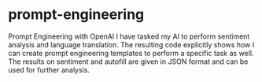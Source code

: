 # prompt-engineering
Prompt Engineering with OpenAI
I have tasked my AI to perform sentiment analysis and language translation. The resulting code explicitly shows how I can create prompt engineering templates to perform a specific task as well.
The results on sentiment and autofill are given in JSON format and can be used for further analysis. 
